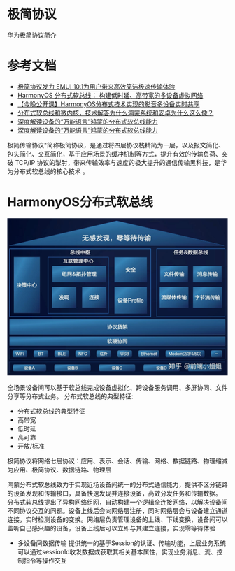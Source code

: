 # 极简协议

华为极简协议简介

# 参考文档
* [极简协议发力 EMUI 10.1为用户带来高效简洁极速传输体验](https://cloud.tencent.com/developer/news/607166)
* [HarmonyOS 分布式软总线： 构建低时延、高带宽的多设备虚拟网络](https://ost.51cto.com/posts/825)
* [【今晚公开课】HarmonyOS分布式技术实现的影音多设备实时共享](https://ost.51cto.com/posts/2198)
* [分布式软总线和微内核，技术解答为什么鸿蒙系统和安卓为什么这么像？](https://zhuanlan.zhihu.com/p/400755201)
* [深度解读设备的“万能语言”鸿蒙的分布式软总线能力](https://bbs.huaweicloud.com/blogs/detail/239194)
* [深度解读设备的“万能语言”鸿蒙的分布式软总线能力](https://bbs.huaweicloud.com/blogs/detail/239194)

极简传输协议"简称极简协议，是通过将四层协议栈精简为一层，以及报文简化、包头简化、交互简化，基于应用场景的缓冲机制等方式，提升有效的传输负荷、突破 TCP/IP 协议的掣肘，带来传输效率与速度的极大提升的通信传输黑科技，是华为分布式软总线的核心技术 。

# HarmonyOS分布式软总线

![0002_distributed_soft_bus_architecture.jpg](images/0002_distributed_soft_bus_architecture.jpg)

全场景设备间可以基于软总线完成设备虚拟化、跨设备服务调用、多屏协同、文件分享等分布式业务。 
分布式软总线的典型特征:   
* 分布式软总线的典型特征
* 高带宽
* 低时延
* 高可靠
* 开放/标准

极简协议将网络七层协议：应用、表示、会话、传输、网络、数据链路、物理缩减为应用、极简协议、数据链路、物理层


鸿蒙分布式软总线致力于实现近场设备间统一的分布式通信能力，提供不区分链路的设备发现和传输接口，具备快速发现并连接设备，高效分发任务和传输数据。
分布式软总线提出了异构网络组网，自动构建一个逻辑全连接网络，以解决设备间不同协议交互的问题。设备上线后会向网络层注册，同时网络层会与设备建立通道连接，实时检测设备的变换。网络层负责管理设备的上线、下线变换，设备间可以监听自己感兴趣的设备，设备上线后可以立即与其建立连接，实现零等待体验

* 多设备间数据传输 
  提供统一的基于Session的认证、传输功能，上层业务系统可以通过sessionId收发数据或获取其相关基本属性，实现业务消息、流、控制指令等操作交互


